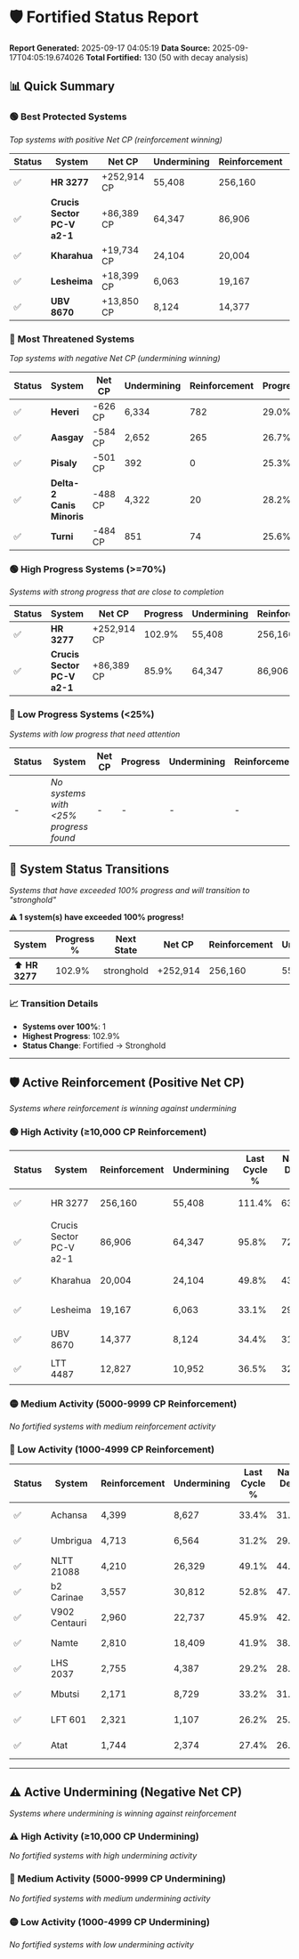 # 🛡️ Fortified Status Report

**Report Generated:** 2025-09-17 04:05:19
**Data Source:** 2025-09-17T04:05:19.674026
**Total Fortified:** 130 (50 with decay analysis)

## 📊 Quick Summary

### 🟢 **Best Protected Systems**
*Top systems with positive Net CP (reinforcement winning)*

| Status | System | Net CP | Undermining | Reinforcement | Progress |
|--------|--------|--------|-------------|---------------|----------|
| ✅ | **HR 3277** | +252,914 CP | 55,408 | 256,160 | 102.9% |
| ✅ | **Crucis Sector PC-V a2-1** | +86,389 CP | 64,347 | 86,906 | 85.9% |
| ✅ | **Kharahua** | +19,734 CP | 24,104 | 20,004 | 46.1% |
| ✅ | **Lesheima** | +18,399 CP | 6,063 | 19,167 | 32.2% |
| ✅ | **UBV 8670** | +13,850 CP | 8,124 | 14,377 | 33.2% |

### 🔴 **Most Threatened Systems**
*Top systems with negative Net CP (undermining winning)*

| Status | System | Net CP | Undermining | Reinforcement | Progress |
|--------|--------|--------|-------------|---------------|----------|
| ✅ | **Heveri** | -626 CP | 6,334 | 782 | 29.0% |
| ✅ | **Aasgay** | -584 CP | 2,652 | 265 | 26.7% |
| ✅ | **Pisaly** | -501 CP | 392 | 0 | 25.3% |
| ✅ | **Delta-2 Canis Minoris** | -488 CP | 4,322 | 20 | 28.2% |
| ✅ | **Turni** | -484 CP | 851 | 74 | 25.6% |

### 🟢 **High Progress Systems (>=70%)**
*Systems with strong progress that are close to completion*

| Status | System | Net CP | Progress | Undermining | Reinforcement |
|--------|--------|--------|----------|-------------|---------------|
| ✅ | **HR 3277** | +252,914 CP | 102.9% | 55,408 | 256,160 |
| ✅ | **Crucis Sector PC-V a2-1** | +86,389 CP | 85.9% | 64,347 | 86,906 |

### 🔴 **Low Progress Systems (<25%)**
*Systems with low progress that need attention*

| Status | System | Net CP | Progress | Undermining | Reinforcement |
|--------|--------|--------|----------|-------------|---------------|
| - | *No systems with <25% progress found* | - | - | - | - |
## 🔄 System Status Transitions  
*Systems that have exceeded 100% progress and will transition to "stronghold"*

**⚠️ 1 system(s) have exceeded 100% progress!**

| System | Progress % | Next State | Net CP | Reinforcement | Undermining | 
|--------|------------|-------------|--------|---------------|-------------|
| ⬆️ **HR 3277** | 102.9% | stronghold | +252,914 | 256,160 | 55,408 |

### 📈 Transition Details
- **Systems over 100%**: 1
- **Highest Progress**: 102.9%
- **Status Change**: Fortified → Stronghold

---

## 🛡️ Active Reinforcement (Positive Net CP)
*Systems where reinforcement is winning against undermining*

### 🟢 High Activity (≥10,000 CP Reinforcement)

| Status | System | Reinforcement | Undermining | Last Cycle % | Natural Decay % | Current Progress % | Current CP | Net CP | Activity |
|--------|--------|---------------|-------------|--------------|-----------------|-------------------|------------|--------|----------|
| ✅ | HR 3277 | 256,160 | 55,408 | 111.4% | 63.99% | 102.9% | 668,850 | +252,914 | 🟢 High Reinforcement |
| ✅ | Crucis Sector PC-V a2-1 | 86,906 | 64,347 | 95.8% | 72.61% | 85.9% | 558,350 | +86,389 | 🟢 High Reinforcement |
| ✅ | Kharahua | 20,004 | 24,104 | 49.8% | 43.06% | 46.1% | 299,650 | +19,734 | 🟢 High Reinforcement |
| ✅ | Lesheima | 19,167 | 6,063 | 33.1% | 29.37% | 32.2% | 209,300 | +18,399 | 🟢 High Reinforcement |
| ✅ | UBV 8670 | 14,377 | 8,124 | 34.4% | 31.07% | 33.2% | 215,800 | +13,850 | 🟢 High Reinforcement |
| ✅ | LTT 4487 | 12,827 | 10,952 | 36.5% | 32.95% | 34.8% | 226,199 | +12,019 | 🟢 High Reinforcement |

### 🟡 Medium Activity (5000-9999 CP Reinforcement)

*No fortified systems with medium reinforcement activity*

### 🔴 Low Activity (1000-4999 CP Reinforcement)

| Status | System | Reinforcement | Undermining | Last Cycle % | Natural Decay % | Current Progress % | Current CP | Net CP | Activity |
|--------|--------|---------------|-------------|--------------|-----------------|-------------------|------------|--------|----------|
| ✅ | Achansa | 4,399 | 8,627 | 33.4% | 31.49% | 32.1% | 208,650 | +3,943 | 🔵 Low Reinforcement |
| ✅ | Umbrigua | 4,713 | 6,564 | 31.2% | 29.62% | 30.2% | 196,300 | +3,781 | 🔵 Low Reinforcement |
| ✅ | NLTT 21088 | 4,210 | 26,329 | 49.1% | 44.45% | 45.0% | 292,500 | +3,588 | 🔵 Low Reinforcement |
| ✅ | b2 Carinae | 3,557 | 30,812 | 52.8% | 47.67% | 48.1% | 312,650 | +2,811 | 🔵 Low Reinforcement |
| ✅ | V902 Centauri | 2,960 | 22,737 | 45.9% | 42.00% | 42.4% | 275,600 | +2,614 | 🔵 Low Reinforcement |
| ✅ | Namte | 2,810 | 18,409 | 41.9% | 38.73% | 39.1% | 254,150 | +2,374 | 🔵 Low Reinforcement |
| ✅ | LHS 2037 | 2,755 | 4,387 | 29.2% | 28.18% | 28.5% | 185,249 | +2,058 | 🔵 Low Reinforcement |
| ✅ | Mbutsi | 2,171 | 8,729 | 33.2% | 31.62% | 31.9% | 207,350 | +1,790 | 🔵 Low Reinforcement |
| ✅ | LFT 601 | 2,321 | 1,107 | 26.2% | 25.75% | 26.0% | 169,000 | +1,612 | 🔵 Low Reinforcement |
| ✅ | Atat | 1,744 | 2,374 | 27.4% | 26.81% | 27.0% | 175,500 | +1,207 | 🔵 Low Reinforcement |


---

## ⚠️ Active Undermining (Negative Net CP)
*Systems where undermining is winning against reinforcement*

### ⚠️ High Activity (≥10,000 CP Undermining)

*No fortified systems with high undermining activity*

### 🔶 Medium Activity (5000-9999 CP Undermining)

*No fortified systems with medium undermining activity*

### 🟡 Low Activity (1000-4999 CP Undermining)

*No fortified systems with low undermining activity*
